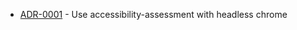 <!-- adrlog -->

* [ADR-0001](0001-accessibility-assessment-with-headless-chrome.md) - Use accessibility-assessment with headless chrome

<!-- adrlogstop -->

